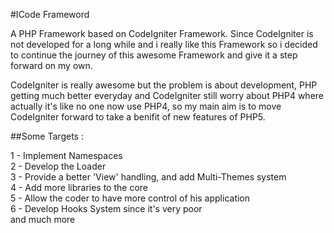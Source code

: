#ICode Frameword

A PHP Framework based on CodeIgniter Framework. Since CodeIgniter is not developed for a long while and i really like this Framework so i decided to continue the journey of this awesome Framework and give it a step forward on my own.

CodeIgniter is really awesome but the problem is about development, PHP getting much better everyday and CodeIgniter still worry about PHP4 where actually it's like no one now use PHP4, so my main aim is to move CodeIgniter forward to take a benifit of new features of PHP5.

##Some Targets :

1 - Implement Namespaces <br />
2 - Develop the Loader <br />
3 - Provide a better 'View' handling, and add Multi-Themes system <br />
4 - Add more libraries to the core <br />
5 - Allow the coder to have more control of his application <br />
6 - Develop Hooks System since it's very poor <br />
and much more
